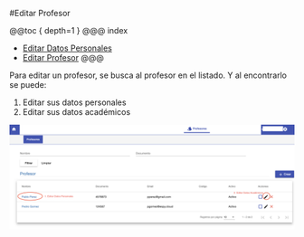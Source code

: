#Editar Profesor

@@toc { depth=1 }
@@@ index
* [Editar Datos Personales](editar_datos_personales.md)
* [Editar Profesor](editar_profesor.md)
@@@

Para editar un profesor, se busca al profesor en el listado. Y al encontrarlo se puede:

1. Editar sus datos personales
2. Editar sus datos académicos

![Editar](img/listado_profesores.png)

